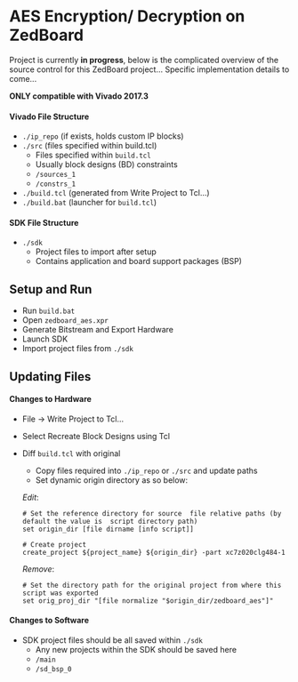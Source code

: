 # AES Encryption/ Decryption on ZedBoard

Project is currently **in progress**, below is the complicated overview of the source control for this ZedBoard project...
Specific implementation details to come...

**ONLY compatible with Vivado 2017.3**

#### Vivado File Structure
* `./ip_repo` (if exists, holds custom IP blocks)
* `./src` (files specified within build.tcl)
  *  Files specified within `build.tcl`
  *  Usually block designs (BD) constraints
  *  `/sources_1`
  *  `/constrs_1`
* `./build.tcl` (generated from Write Project to Tcl...)
* `./build.bat` (launcher for `build.tcl`)

#### SDK File Structure
* `./sdk`
  * Project files to import after setup 
  * Contains application and board support packages (BSP)

## Setup and Run
* Run `build.bat`
* Open `zedboard_aes.xpr`
* Generate Bitstream and Export Hardware
* Launch SDK
* Import project files from `./sdk`

## Updating Files

#### Changes to Hardware
* File -> Write Project to Tcl…
* Select Recreate Block Designs using Tcl
* Diff `build.tcl` with original
  * Copy files required into `./ip_repo` or `./src` and update paths
  * Set dynamic origin directory as so below: 

   *Edit*:
   ```
   # Set the reference directory for source  file relative paths (by default the value is  script directory path)
   set origin_dir [file dirname [info script]]
   ```
   ```
   # Create project
   create_project ${project_name} ${origin_dir} -part xc7z020clg484-1
   ```
   *Remove*:
   ```
   # Set the directory path for the original project from where this script was exported
   set orig_proj_dir "[file normalize "$origin_dir/zedboard_aes"]"
   ```

#### Changes to Software
* SDK project files should be all saved within `./sdk`
  * Any new projects within the SDK should be saved here 
  * `/main`
  * `/sd_bsp_0`
